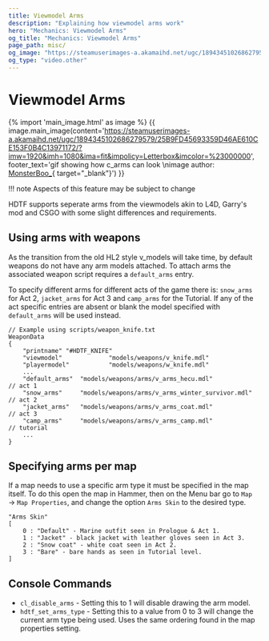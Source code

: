 ```yaml
---
title: Viewmodel Arms
description: "Explaining how viewmodel arms work"
hero: "Mechanics: Viewmodel Arms"
og_title: "Mechanics: Viewmodel Arms"
page_path: misc/
og_image: "https://steamuserimages-a.akamaihd.net/ugc/1894345102686279579/25B9FD45693359D46AE610CE153F0B4C13971172/?imw=1920&imh=1080&ima=fit&impolicy=Letterbox&imcolor=%23000000"
og_type: "video.other"
---
```

# Viewmodel Arms
{% import 'main_image.html' as image %}
{{ image.main_image(content='https://steamuserimages-a.akamaihd.net/ugc/1894345102686279579/25B9FD45693359D46AE610CE153F0B4C13971172/?imw=1920&imh=1080&ima=fit&impolicy=Letterbox&imcolor=%23000000', footer_text='gif showing how c_arms can look               \nimage author: [MonsterBoo_](https://steamcommunity.com/sharedfiles/filedetails/?id=2796533997){ target="_blank"}') }}

!!! note
    Aspects of this feature may be subject to change

HDTF supports seperate arms from the viewmodels akin to L4D, Garry's mod and CSGO with some slight differences and requirements.

## Using arms with weapons

As the transition from the old HL2 style v_models will take time, by default weapons do not have any arm models attached. To attach arms the associated weapon script requires a `default_arms` entry.

To specify different arms for different acts of the game there is: `snow_arms` for Act 2, `jacket_arms` for Act 3 and `camp_arms` for the Tutorial. If any of the act specific entries are absent or blank the model specified with `default_arms` will be used instead.

```
// Example using scripts/weapon_knife.txt
WeaponData
{
	"printname"	"#HDTF_KNIFE"
	"viewmodel"				"models/weapons/v_knife.mdl"
	"playermodel"			"models/weapons/w_knife.mdl"
    ...
    "default_arms"  "models/weapons/arms/v_arms_hecu.mdl"            // act 1
    "snow_arms"     "models/weapons/arms/v_arms_winter_survivor.mdl" // act 2
    "jacket_arms"   "models/weapons/arms/v_arms_coat.mdl"            // act 3
    "camp_arms"     "models/weapons/arms/v_arms_camp.mdl"            // tutorial
    ...
}
```

## Specifying arms per map

If a map needs to use a specific arm type it must be specified in the map itself. To do this open the map in Hammer, then on the Menu bar go to `Map` → `Map Properties`, and change the option `Arms Skin` to the desired type.

```
"Arms Skin"
[    
    0 : "Default" - Marine outfit seen in Prologue & Act 1.
    1 : "Jacket" - black jacket with leather gloves seen in Act 3.
    2 : "Snow coat" - white coat seen in Act 2.
    3 : "Bare" - bare hands as seen in Tutorial level.
]
```

## Console Commands

- `cl_disable_arms` - Setting this to 1 will disable drawing the arm model.
- `hdtf_set_arms_type` - Setting this to a value from 0 to 3 will change the current arm type being used. Uses the same ordering found in the map properties setting.
